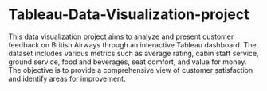 # Tableau-Data-Visualization-project
This data visualization project aims to analyze and present customer feedback on British Airways through an interactive Tableau dashboard. 
The dataset includes various metrics such as average rating, cabin staff service, ground service, food and beverages, seat comfort, and value for money. 
The objective is to provide a comprehensive view of customer satisfaction and identify areas for improvement.
